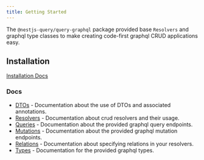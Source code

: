```yaml
---
title: Getting Started
---
```


The `@nestjs-query/query-graphql` package provided base `Resolvers` and graphql type classes to make creating code-first graphql CRUD applications easy.

## Installation

[Installation Docs](../introduction/install#nestjs-queryquery-graphql)

### Docs

* [DTOs](./dtos) - Documentation about the use of DTOs and associated annotations.
* [Resolvers](./resolvers) - Documentation about crud resolvers and their usage.
* [Queries](./queries) - Documentation about the provided graphql query endpoints.
* [Mutations](./mutations) -  Documentation about the provided graphql mutation endpoints.
* [Relations](./relations) -  Documentation about specifying relations in your resolvers.
* [Types](./types) - Documentation for the provided graphql types.
